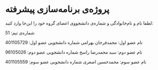 # پروژه‌ی برنامه‌سازی پیشرفته
لطفا نام و نام‌خانوادگی و شماره‌ی دانشجووی اعضای گروه خود را این‌جا وارد کنید:

شماره‌ی تیم: 51

نام عضو اول: محمدفرحان بهرامی
شماره دانشجویی عضو اول: 401105729

نام عضو دوم: سید محمدرضا راسخ
شماره دانشجویی عضو دوم: 96105026

نام عضو سوم: محمدحسین اصغری
شماره دانشجویی عضو سوم: 401105559
